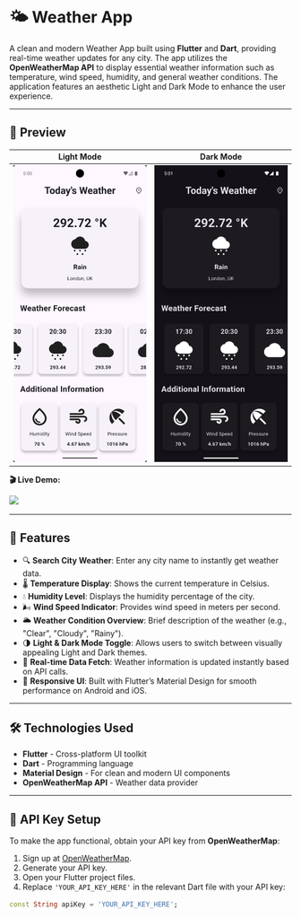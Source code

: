 # 🌤️ Weather App

A clean and modern Weather App built using **Flutter** and **Dart**, providing real-time weather updates for any city. The app utilizes the **OpenWeatherMap API** to display essential weather information such as temperature, wind speed, humidity, and general weather conditions. The application features an aesthetic Light and Dark Mode to enhance the user experience.

---

## 📱 Preview

| Light Mode | Dark Mode |
|-----------|-----------|
| <img src="./weather%20APP%20light%20mode.png" width="400"/> | <img src="./weather%20APP%20dark%20mode.png" width="400"/> |

**🎬 Live Demo:**

<img src="./Weather%20APP%20gif.gif" width="400"/>

---

## 🚀 Features

- 🔍 **Search City Weather**: Enter any city name to instantly get weather data.
- 🌡️ **Temperature Display**: Shows the current temperature in Celsius.
- 💧 **Humidity Level**: Displays the humidity percentage of the city.
- 🌬️ **Wind Speed Indicator**: Provides wind speed in meters per second.
- 🌥️ **Weather Condition Overview**: Brief description of the weather (e.g., "Clear", "Cloudy", "Rainy").
- 🌗 **Light & Dark Mode Toggle**: Allows users to switch between visually appealing Light and Dark themes.
- 🔄 **Real-time Data Fetch**: Weather information is updated instantly based on API calls.
- 📱 **Responsive UI**: Built with Flutter’s Material Design for smooth performance on Android and iOS.

---

## 🛠️ Technologies Used

- **Flutter** - Cross-platform UI toolkit
- **Dart** - Programming language
- **Material Design** - For clean and modern UI components
- **OpenWeatherMap API** - Weather data provider

---

## 🔑 API Key Setup

To make the app functional, obtain your API key from **OpenWeatherMap**:

1. Sign up at [OpenWeatherMap](https://openweathermap.org/api).
2. Generate your API key.
3. Open your Flutter project files.
4. Replace `'YOUR_API_KEY_HERE'` in the relevant Dart file with your API key:

```dart
const String apiKey = 'YOUR_API_KEY_HERE';
